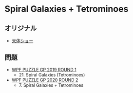 # Spiral Galaxies + Tetrominoes

## オリジナル
- [天体ショー](spiralgalaxies.md)

## 問題
- [WPF PUZZLE GP 2019 ROUND 1](../questions/wpfpgp2019_1.md)
	- 21\. Spiral Galaxies (Tetrominoes)
- [WPF PUZZLE GP 2020 ROUND 2](../questions/wpfpgp2020_2.md)
	- 7\. Spiral Galaxies + Tetrominoes

